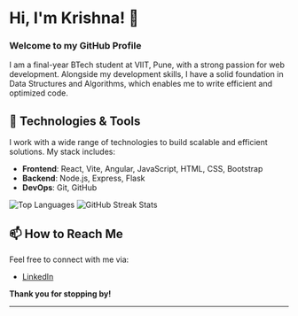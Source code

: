 # Hi, I'm Krishna! 👋  
### Welcome to my GitHub Profile

I am a final-year BTech student at VIIT, Pune, with a strong passion for web development. Alongside my development skills, I have a solid foundation in Data Structures and Algorithms, which enables me to write efficient and optimized code.


## 🔧 Technologies & Tools

I work with a wide range of technologies to build scalable and efficient solutions. My stack includes:

- **Frontend**: React, Vite, Angular, JavaScript, HTML, CSS, Bootstrap
- **Backend**: Node.js, Express, Flask
- **DevOps**: Git, GitHub


![Top Languages](https://github-readme-stats.vercel.app/api/top-langs/?username=Krishna-gupta10&layout=compact&theme=radical)
![GitHub Streak Stats](https://github-readme-streak-stats.herokuapp.com/?user=Krishna-gupta10&theme=radical)



## 📫 How to Reach Me

Feel free to connect with me via:
- [LinkedIn](https://www.linkedin.com/in/krishna-gupta-838627229/)


**Thank you for stopping by!**

---
